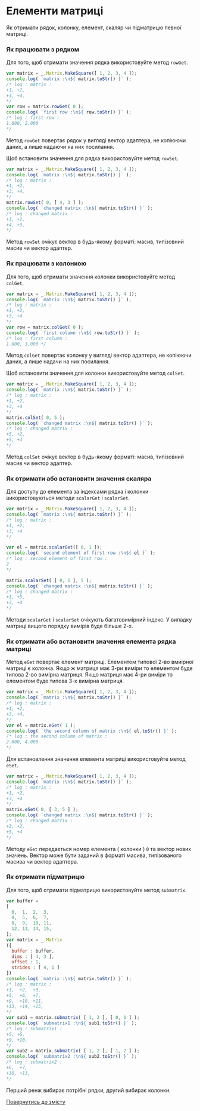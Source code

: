 # Елементи матриці

Як отримати рядок, колонку, елемент, скаляр чи підматрицю певної матриці.

### Як працювати з рядком

Для того, щоб отримати значення рядка використовуйте метод `rowGet`.

```js
var matrix = _.Matrix.MakeSquare([ 1, 2, 3, 4 ]);
console.log( `matrix :\n${ matrix.toStr() }` );
/* log : matrix :
+1, +2,
+3, +4,
*/
var row = matrix.rowGet( 0 );
console.log( `first row :\n${ row.toStr() }` );
/* log : first row :
1.000, 2.000
*/
```

Метод `rowGet` повертає рядок у вигляді вектор адаптера, не копіюючи даних, а лише надаючи на них посилання.

Щоб встановити значення для рядка використовуйте метод `rowSet`.

```js
var matrix = _.Matrix.MakeSquare([ 1, 2, 3, 4 ]);
console.log( `matrix :\n${ matrix.toStr() }` );
/* log : matrix :
+1, +2,
+3, +4,
*/
matrix.rowSet( 0, [ 4, 3 ] );
console.log( `changed matrix :\n${ matrix.toStr() }` );
/* log : changed matrix :
+1, +2,
+4, +3,
*/
```

Метод `rowSet` очікує вектор в будь-якому форматі: масив, типізовний масив чи вектор адаптер.

### Як працювати з колонкою

Для того, щоб отримати значення колонки використовуйте метод `colGet`.

```js
var matrix = _.Matrix.MakeSquare([ 1, 2, 3, 4 ]);
console.log( `matrix :\n${ matrix.toStr() }` );
/* log : matrix :
+1, +2,
+3, +4
*/
var row = matrix.colGet( 0 );
console.log( `first column :\n${ row.toStr() }` );
/* log : first column :
1.000, 3.000 */
```

Метод `colGet` повертає колонку у вигляді вектор адаптера, не копіюючи даних, а лише надачи на них посилання.

Щоб встановити значення для колонки використовуйте метод `colSet`.

```js
var matrix = _.Matrix.MakeSquare([ 1, 2, 3, 4 ]);
console.log( `matrix :\n${ matrix.toStr() }` );
/* log : matrix :
+1, +2,
+3, +4
*/
matrix.colSet( 0, 5 );
console.log( `changed matrix :\n${ matrix.toStr() }` );
/* log : changed matrix :
+5, +2,
+5, +4
*/
```

Метод `colSet` очікує вектор в будь-якому форматі: масив, типізовний масив чи вектор адаптер.

### Як отримати або встановити значення скаляра

Для доступу до елемента за індексами рядка і колонки використовуються методи `scalarGet` i `scalarSet`.

```js
var matrix = _.Matrix.MakeSquare([ 1, 2, 3, 4 ]);
console.log( `matrix :\n${ matrix.toStr() }` );
/* log : matrix :
+1, +2,
+3, +4
*/

var el = matrix.scalarGet([ 0, 1 ]);
console.log( `second element of first row :\n${ el }` );
/* log : second element of first row :
2
*/

matrix.scalarSet( [ 0, 1 ], 5 );
console.log( `changed matrix :\n${ matrix.toStr() }` );
/* log : changed matrix :
+1, +5,
+3, +4
*/
```

Методи `scalarGet` i `scalarSet` очікують багатовимірний індекс. У випадку матриці вищого порядку вимірів буде більше 2-х.

### Як отримати або встановити значення елемента рядка матриці

Метод `eGet` повертає елемент матриці. Елементом типової 2-во вмиірної матриці є колонка. Якщо ж матриця має 3-ри виміри то елементом буде типова 2-во вимірна матриця. Якщо матриця має 4-ри виміри то елементом буде типова 3-х вимірна матриця.

```js
var matrix = _.Matrix.MakeSquare([ 1, 2, 3, 4 ]);
console.log( `matrix :\n${ matrix.toStr() }` );
/* log : matrix :
+1, +2,
+3, +4,
*/
var el = matrix.eGet( 1 );
console.log( `the second column of matrix :\n${ el.toStr() }` );
/* log : the second column of matrix :
2.000, 4.000
*/
```

Для встановлення значення елемента матриці використовуйте метод `eSet`.

```js
var matrix = _.Matrix.MakeSquare([ 1, 2, 3, 4 ]);
console.log( `matrix :\n${ matrix.toStr() }` );
/* log : matrix :
+1, +2,
+3, +4
*/
matrix.eSet( 0, [ 3, 5 ] );
console.log( `changed matrix :\n${ matrix.toStr() }` );
/* log : changed matrix :
+3, +2,
+5, +4
*/
```

Методу `eSet` передається номер елемента ( колонки ) `0` та вектор нових значень. Вектор може бути заданий в форматі масива, типізованого масива чи вектор адаптера.

### Як отримати підматрицю

Для того, щоб отримати підматрицю використовуйте метод `submatrix`.

```js
var buffer =
[
  0,  1,  2,  3,
  4,  5,  6,  7,
  8,  9,  10, 11,
  12, 13, 14, 15,
];
var matrix = _.Matrix
({
  buffer : buffer,
  dims : [ 4, 3 ],
  offset : 1,
  strides : [ 4, 1 ]
})
console.log( `matrix :\n${ matrix.toStr() }` );
/* log : matrix :
+1,  +2,  +3,
+5,  +6,  +7,
+9,  +10, +11,
+13, +14, +15,
*/
var sub1 = matrix.submatrix( [ 1, 2 ], [ 0, 1 ] );
console.log( `submatrix1 :\n${ sub1.toStr() }` );
/* log : submatrix1 :
+5, +6,
+9, +10,
*/
var sub2 = matrix.submatrix( [ 1, 2 ], [ 1, 2 ] );
console.log( `submatrix2 :\n${ sub2.toStr() }` );
/* log : submatrix2 :
+6,  +7,
+10, +11,
*/
```

Перший ренж вибирає потрібні рядки, другий вибирає колонки.

[Повернутись до змісту](../README.md#Туторіали)
